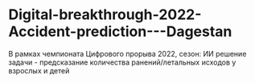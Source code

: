 # Digital-breakthrough-2022-Accident-prediction---Dagestan
В рамках чемпионата Цифрового прорыва 2022, сезон: ИИ решение задачи - предсказание количества ранений/летальных исходов у взрослых и детей
